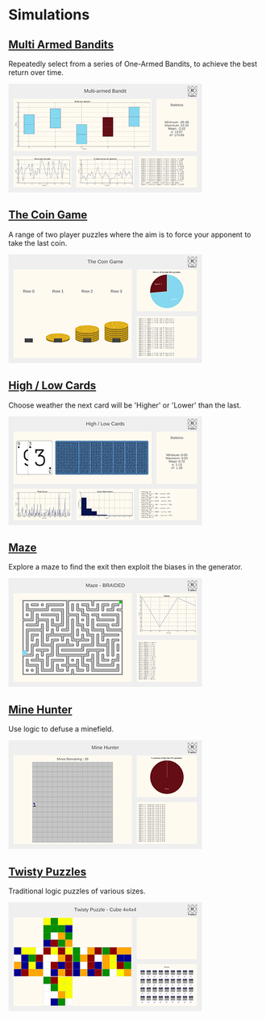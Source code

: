 # Simulations

## [Multi Armed Bandits](Bandit/index.md)

Repeatedly select from a series of One-Armed Bandits, to achieve the best return over time.

[![Multi Armed Bandits](Bandit/thumb.png)](Bandit/index.md)

## [The Coin Game](CoinGame/index.md)

A range of two player puzzles where the aim is to force your apponent to take the last coin.

[![The Coin Game](CoinGame/thumb.png)](CoinGame/index.md)

## [High / Low Cards](HighLowCards/index.md)

Choose weather the next card will be 'Higher' or 'Lower' than the last.

[![High / Low Cards](HighLowCards/thumb.png)](HighLowCards/index.md)

## [Maze](Maze/index.md)

Explore a maze to find the exit then exploit the biases in the generator.

[![Maze](Maze/thumb.png)](Maze/index.md)

## [Mine Hunter](Mine/index.md)

Use logic to defuse a minefield.

[![Mine Hunter](Mine/thumb.png)](Mine/index.md)

## [Twisty Puzzles](Twisty/index.md)

Traditional logic puzzles of various sizes.

[![Twisty Puzzles](Twisty/thumb.png)](Twisty/index.md)